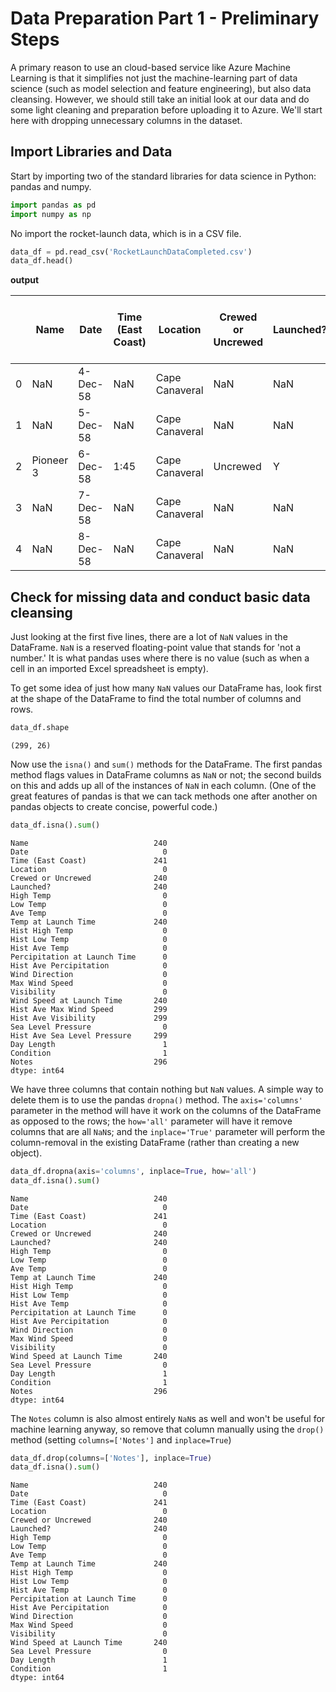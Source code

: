 # Data Preparation Part 1 - Preliminary Steps

A primary reason to use an cloud-based service like Azure Machine Learning is that it simplifies not just the machine-learning part of data science (such as model selection and feature engineering), but also data cleansing. However, we should still take an initial look at our data and do some light cleaning and preparation before uploading it to Azure. We'll start here with dropping unnecessary columns in the dataset.

## Import Libraries and Data

Start by importing two of the standard libraries for data science in Python: pandas and numpy.

```python
import pandas as pd
import numpy as np
```

No import the rocket-launch data, which is in a CSV file.

```python
data_df = pd.read_csv('RocketLaunchDataCompleted.csv')
data_df.head()
```

**output**

| | Name | Date | Time (East Coast) | Location | Crewed or Uncrewed | Launched? | High Temp | Low Temp | Ave Temp | Temp at Launch Time | ... | Max Wind Speed | Visibility | Wind Speed at Launch Time | Hist Ave Max Wind Speed | Hist Ave Visibility | Sea Level Pressure | Hist Ave Sea Level Pressure | Day Length | Condition | Notes |
|---|---|---|---|---|---|---|---|---|---|---|---|---|---|---|---|---|---|---|---|---|---|
| 0 | NaN | 4-Dec-58 | NaN | Cape Canaveral | NaN | NaN | 75 | 68 | 71.00 | NaN | ... | 16 | 15 | NaN | NaN | NaN | 30.22 | NaN | 10:26 | Cloudy | NaN |
| 1 | NaN | 5-Dec-58 | NaN | Cape Canaveral | NaN | NaN | 78 | 70 | 73.39 | NaN | ... | 14 | 10 | NaN | NaN | NaN | 30.2 | NaN | 10:26 | Cloudy | NaN |
| 2 | Pioneer 3 | 6-Dec-58 | 1:45 | Cape Canaveral | Uncrewed | Y | 73 | 0 | 60.21 | 62.0 | ... | 15 | 10 | 11.0 | NaN | NaN | 30.25 | NaN | 10:25 | Cloudy | NaN |
| 3 | NaN | 7-Dec-58 | NaN | Cape Canaveral | NaN | NaN | 76 | 57 | 66.04 | NaN | ... | 10 | 10 | NaN | NaN | NaN | 30.28 | NaN | 10:25 | Partly Cloudy | NaN |
| 4 | NaN | 8-Dec-58 | NaN | Cape Canaveral | NaN | NaN | 79 | 60 | 70.52 | NaN | ... | 12 | 10 | NaN | NaN | NaN | 30.23 | NaN | 12:24 | Partly Cloudy | NaN |

## Check for missing data and conduct basic data cleansing

Just looking at the first five lines, there are a lot of `NaN` values in the DataFrame. `NaN` is a reserved floating-point value that stands for 'not a number.' It is what pandas uses where there is no value (such as when a cell in an imported Excel spreadsheet is empty).

To get some idea of just how many `NaN` values our DataFrame has, look first at the shape of the DataFrame to find the total number of columns and rows.

```python
data_df.shape
```

```output
(299, 26)
```

Now use the `isna()` and `sum()` methods for the DataFrame. The first pandas method flags values in DataFrame columns as `NaN` or not; the second builds on this and adds up all of the instances of `NaN` in each column. (One of the great features of pandas is that we can tack methods one after another on pandas objects to create concise, powerful code.)

```python
data_df.isna().sum()
```

```output
Name                            240
Date                              0
Time (East Coast)               241
Location                          0
Crewed or Uncrewed              240
Launched?                       240
High Temp                         0
Low Temp                          0
Ave Temp                          0
Temp at Launch Time             240
Hist High Temp                    0
Hist Low Temp                     0
Hist Ave Temp                     0
Percipitation at Launch Time      0
Hist Ave Percipitation            0
Wind Direction                    0
Max Wind Speed                    0
Visibility                        0
Wind Speed at Launch Time       240
Hist Ave Max Wind Speed         299
Hist Ave Visibility             299
Sea Level Pressure                0
Hist Ave Sea Level Pressure     299
Day Length                        1
Condition                         1
Notes                           296
dtype: int64
```

We have three columns that contain nothing but `NaN` values. A simple way to delete them is to use the pandas `dropna()` method. The `axis='columns'` parameter in the method will have it work on the columns of the DataFrame as opposed to the rows; the `how='all'` parameter will have it remove columns that are all `NaN`s; and the `inplace='True'` parameter will perform the column-removal in the existing DataFrame (rather than creating a new object).

```python
data_df.dropna(axis='columns', inplace=True, how='all')
data_df.isna().sum()
```

```output
Name                            240
Date                              0
Time (East Coast)               241
Location                          0
Crewed or Uncrewed              240
Launched?                       240
High Temp                         0
Low Temp                          0
Ave Temp                          0
Temp at Launch Time             240
Hist High Temp                    0
Hist Low Temp                     0
Hist Ave Temp                     0
Percipitation at Launch Time      0
Hist Ave Percipitation            0
Wind Direction                    0
Max Wind Speed                    0
Visibility                        0
Wind Speed at Launch Time       240
Sea Level Pressure                0
Day Length                        1
Condition                         1
Notes                           296
dtype: int64
```

The `Notes` column is also almost entirely `NaN`s as well and won't be useful for machine learning anyway, so remove that column manually using the `drop()` method (setting `columns=['Notes']` and `inplace=True`)

```python
data_df.drop(columns=['Notes'], inplace=True)
data_df.isna().sum()
```

```output
Name                            240
Date                              0
Time (East Coast)               241
Location                          0
Crewed or Uncrewed              240
Launched?                       240
High Temp                         0
Low Temp                          0
Ave Temp                          0
Temp at Launch Time             240
Hist High Temp                    0
Hist Low Temp                     0
Hist Ave Temp                     0
Percipitation at Launch Time      0
Hist Ave Percipitation            0
Wind Direction                    0
Max Wind Speed                    0
Visibility                        0
Wind Speed at Launch Time       240
Sea Level Pressure                0
Day Length                        1
Condition                         1
dtype: int64
```